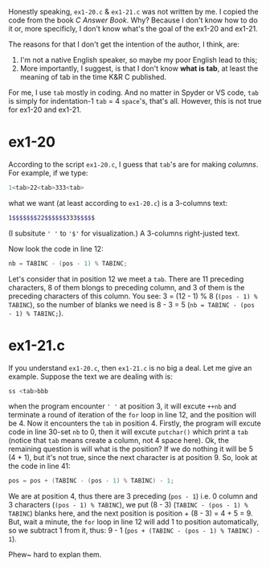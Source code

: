 Honestly speaking, `ex1-20.c` & `ex1-21.c` was not written by me. I copied the
code from the book *C Answer Book*. Why? Because I don't know how to do it or,
more specificly, I don't know what's the goal of the ex1-20 and ex1-21.

The reasons for that I don't get the intention of the author, I think, are:  
1. I'm not a native English speaker, so maybe my poor English lead to this;
2. More importantly, I suggest, is that I don't know **what is tab**, at least
the meaning of tab in the time K&R C published.

For me, I use `tab` mostly in coding. And no matter in Spyder or VS code, `tab`
is simply for indentation-1 `tab` = 4 `space`'s, that's all.
However, this is not true for ex1-20 and ex1-21.

# ex1-20

According to the script `ex1-20.c`, I guess that `tab`'s are for making
*columns*. For example, if we type:
```bash
1<tab>22<tab>333<tab>
```
what we want (at least according to `ex1-20.c`) is a 3-columns text:
```bash
1$$$$$$$22$$$$$$333$$$$$
```
(I subsitute `' '` to `'$'` for visualization.) A 3-columns right-justed text.

Now look the code in line 12:
```c
nb = TABINC - (pos - 1) % TABINC;
```
Let's consider that in position 12 we meet a `tab`. There are 11 preceding
characters, 8 of them blongs to preceding column, and 3 of them is the preceding
characters of this column. You see: 3 = (12 - 1) % 8 (`(pos - 1) % TABINC`), so
the number of blanks we need is 8 - 3 = 5 (`nb = TABINC - (pos - 1) % TABINC;`).

# ex1-21.c

If you understand `ex1-20.c`, then `ex1-21.c` is no big a deal. Let me give an
example. Suppose the text we are dealing with is:
```bash
ss <tab>bbb
```
when the program encounter `' '` at position 3, it will excute `++nb` and
terminate a round of iteration of the `for` loop in line 12, and the position
will be 4. Now it encounters the `tab` in position 4. Firstly, the program will
excute code in line 30-set `nb` to 0, then it will excute `putchar()` which
print a `tab` (notice that `tab` means create a column, not 4 space here).
Ok, the remaining question is will what is the position? If we do nothing it
will be 5 (4 + 1), but it's not true, since the next character is at position 9.
So, look at the code in line 41:
```c
pos = pos + (TABINC - (pos - 1) % TABINC) - 1;
```
We are at position 4, thus there are 3 preceding (`pos - 1`) i.e. 0 column
and 3 characters (`(pos - 1) % TABINC`), we put (8 - 3)
(`TABINC - (pos - 1) % TABINC`) blanks here, and the next position is
position + (8 - 3) = 4 + 5 = 9. But, wait a minute, the `for` loop in line 12
will add 1 to position automatically, so we subtract 1 from it, thus:
9 - 1 (`pos + (TABINC - (pos - 1) % TABINC) - 1`).

Phew~ hard to explan them.
